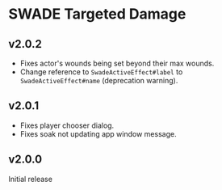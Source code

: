 # SWADE Targeted Damage

## v2.0.2

- Fixes actor's wounds being set beyond their max wounds.
- Change reference to `SwadeActiveEffect#label` to `SwadeActiveEffect#name` (deprecation warning).

## v2.0.1

- Fixes player chooser dialog.
- Fixes soak not updating app window message.

## v2.0.0

Initial release
